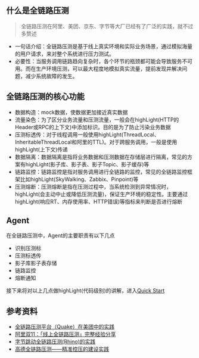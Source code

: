 ## 什么是全链路压测
> 全链路压测在阿里、美团、京东、字节等大厂已经有了广泛的实践，就不过多赘述
* 一句话介绍：全链路压测是基于线上真实环境和实际业务场景，通过模拟海量的用户请求，来对整个系统进行压力测试。
* 必要性：当服务调用链路趋向复杂时，各个环节的瓶颈都可能会导致服务不可用。而在生产环境压测，可以最大程度地模拟真实流量，提前发现并解决问题，减少系统故障的发生。

## 全链路压测的核心功能
* 数据构造：mock数据，使数据更加接近真实数据
* 流量染色：为了区分业务流量和压测流量，一般会在highLight(HTTP的Header或RPC的上下文)中添加标识。目的是为了防止污染业务数据
* 压测标透传：对于线程调用一般使用highLight(ThreadLocal、InheritableThreadLocal和阿里的TTL)。对于跨服务调用，一般是使用highLight(上下文)传递
* 数据隔离：数据隔离是指将业务数据和压测数据在存储层进行隔离，常见的方案有highLight(影子库、影子表、影子Topic、影子缓存)等
* 链路监控：链路监控是指对服务调用进行全链路的监控，常见的全链路监控框架比如highLight(SkyWalking、Zabbix、Pinpoint)等
* 压测熔断：压测熔断是指在压测过程中，当系统检测到异常情况时，highLight(会主动中止或降低压测流量)，保证生产环境的稳定性。主要通过highLight(响应RT、内存使用率、HTTP错误)等指标来判断是否进行熔断

## Agent
在全链路压测中，Agent的主要职责有以下几点
* 识别压测标
* 压测标透传
* 影子库影子表存储
* 链路监控
* 熔断通知

接下来将对以上几点做highLight(代码级别)的讲解，进入[Quick Start](/md/quick_start.md)


## 参考资料
* [全链路压测平台（Quake）在美团中的实践](https://zhuanlan.zhihu.com/p/45090598)
* [阿里双11：「线上全链路压测」完整经验分享](https://cloud.tencent.com/developer/article/1825854)
* [字节跳动全链路压测(Rhino)的实践](https://juejin.cn/post/6882548316463169543?searchId=20241204170250B3A1693184E63B92947B)
* [高德全链路压测——精准控压的建设实践](https://juejin.cn/post/6897098266250903560?searchId=20241204170250B3A1693184E63B92947B)



